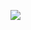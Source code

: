 ![](https://media.discordapp.net/attachments/892283855623565382/1104646985392336896/image.png?width=940&height=379)
